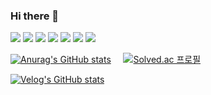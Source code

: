 ### Hi there 👋

<!--
**ms1011/ms1011** is a ✨ _special_ ✨ repository because its `README.md` (this file) appears on your GitHub profile.

Here are some ideas to get you started:

- 🔭 I’m currently working on ...
- 🌱 I’m currently learning ...
- 👯 I’m looking to collaborate on ...
- 🤔 I’m looking for help with ...
- 💬 Ask me about ...
- 📫 How to reach me: ...
- 😄 Pronouns: ...
- ⚡ Fun fact: ...
-->

<img src="https://img.shields.io/badge/java-FF3670?style=for-the-badge&logo=java&logoColor=white"> <img src="https://img.shields.io/badge/spring-00e600?style=for-the-badge&logo=spring&logoColor=white"> <img src="https://img.shields.io/badge/mariaDB-003545?style=for-the-badge&logo=mariaDB&logoColor=white"> <img src="https://img.shields.io/badge/git-F05032?style=for-the-badge&logo=git&logoColor=white"> <img src="https://img.shields.io/badge/github-181717?style=for-the-badge&logo=github&logoColor=white"> <img src="https://img.shields.io/badge/ubuntu-E95420?style=for-the-badge&logo=ubuntu&logoColor=white"> <img src="https://img.shields.io/badge/salesforce-00A1E0?style=for-the-badge&logo=salesforce&logoColor=white">

[![Anurag's GitHub stats](https://github-readme-stats.vercel.app/api?username=ms1011)](https://github.com/ms1011/github-readme-stats) &nbsp;&nbsp;&nbsp;&nbsp;[![Solved.ac
프로필](http://mazassumnida.wtf/api/generate_badge?boj=ms1011)](https://solved.ac/ms1011)

[![Velog's GitHub stats](https://velog-readme-stats.vercel.app/api?name=devtable)](https://github.com/devtable/velog-readme-stats)
